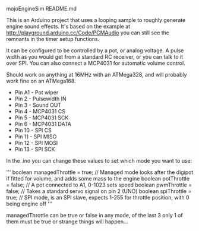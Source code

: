 mojoEngineSim README.md


This is an Arduino project that uses a looping sample to roughly generate engine sound effects. It's
based on the example at http://playground.arduino.cc/Code/PCMAudio you can still see the remnants
in the timer setup functions.

It can be configured to be controlled by a pot, or analog voltage. A pulse width as you would get from
a standard RC receiver, or you can talk to it over SPI. You can also connect a MCP4031 for automatic
volume control.


Should work on anything at 16MHz with an ATMega328, and will probably work fine on an ATMega168.

* Pin A1 - Pot wiper
* Pin  2 - Pulsewidth IN
* Pin  3 - Sound OUT
* Pin  4 - MCP4031 CS
* Pin  5 - MCP4031 SCK
* Pin  6 - MCP4031 DATA
* Pin 10 - SPI CS
* Pin 11 - SPI MISO
* Pin 12 - SPI MOSI
* Pin 13 - SPI SCK


In the .ino you can change these values to set which mode you want to use:

'''
boolean managedThrottle = true; // Managed mode looks after the digipot if fitted for volume, and adds some mass to the engine
boolean potThrottle = false;    // A pot connected to A1, 0-1023 sets speed
boolean pwmThrottle = false;    // Takes a standard servo signal on pin 2 (UNO)
boolean spiThrottle = true;     // SPI mode, is an SPI slave, expects 1-255 for throttle position, with 0 being engine off
'''

managedThrottle can be true or false in any mode, of the last 3 only 1 of them must be true or strange things will happen...
